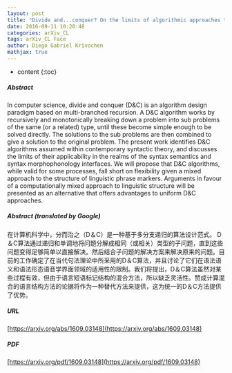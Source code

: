 ```yaml
---
layout: post
title: "Divide and...conquer? On the limits of algorithmic approaches to syntactic semantic structure"
date: 2016-09-11 10:20:48
categories: arXiv_CL
tags: arXiv_CL Face
author: Diego Gabriel Krivochen
mathjax: true
---
```


* content
{:toc}

##### Abstract
In computer science, divide and conquer (D&C) is an algorithm design paradigm based on multi-branched recursion. A D&C algorithm works by recursively and monotonically breaking down a problem into sub problems of the same (or a related) type, until these become simple enough to be solved directly. The solutions to the sub problems are then combined to give a solution to the original problem. The present work identifies D&C algorithms assumed within contemporary syntactic theory, and discusses the limits of their applicability in the realms of the syntax semantics and syntax morphophonology interfaces. We will propose that D&C algorithms, while valid for some processes, fall short on flexibility given a mixed approach to the structure of linguistic phrase markers. Arguments in favour of a computationally mixed approach to linguistic structure will be presented as an alternative that offers advantages to uniform D&C approaches.

##### Abstract (translated by Google)
在计算机科学中，分而治之（D＆C）是一种基于多分支递归的算法设计范式。 D＆C算法通过递归和单调地将问题分解成相同（或相关）类型的子问题，直到这些问题变得足够简单以直接解决。然后结合子问题的解决方案来解决原来的问题。目前的工作确定了在当代句法理论中所采用的D＆C算法，并且讨论了它们在语法语义和语法形态语音学界面领域的适用性的限制。我们将提出，D＆C算法虽然对某些过程有效，但由于语言短语标记结构的混合方法，所以缺乏灵活性。赞成计算混合的语言结构方法的论据将作为一种替代方法来提供，这为统一的D＆C方法提供了优势。

##### URL
[https://arxiv.org/abs/1609.03148](https://arxiv.org/abs/1609.03148)

##### PDF
[https://arxiv.org/pdf/1609.03148](https://arxiv.org/pdf/1609.03148)

